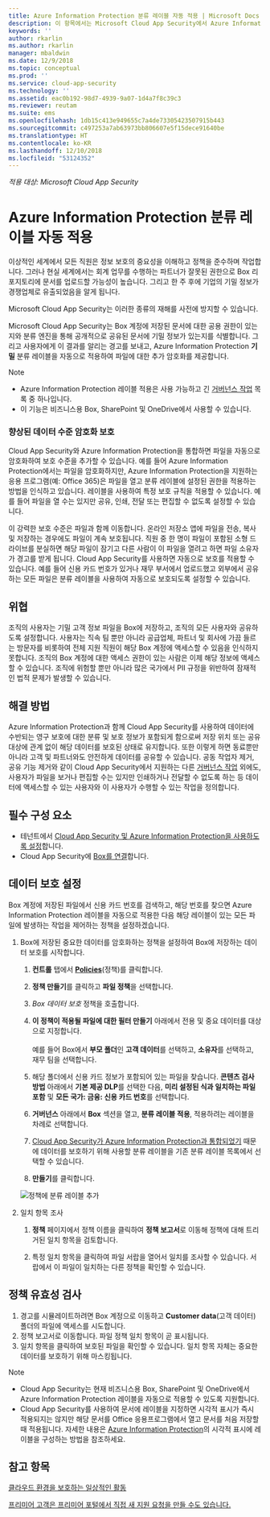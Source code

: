 ```yaml
---
title: Azure Information Protection 분류 레이블 자동 적용 | Microsoft Docs
description: 이 항목에서는 Microsoft Cloud App Security에서 Azure Information Protection 분류 레이블을 자동으로 적용하는 프로세스를 설명합니다.
keywords: ''
author: rkarlin
ms.author: rkarlin
manager: mbaldwin
ms.date: 12/9/2018
ms.topic: conceptual
ms.prod: ''
ms.service: cloud-app-security
ms.technology: ''
ms.assetid: eac0b192-98d7-4939-9a07-1d4a7f8c39c3
ms.reviewer: reutam
ms.suite: ems
ms.openlocfilehash: 1db15c413e949655c7a4de73305423507915b443
ms.sourcegitcommit: c497253a7ab63973bb806607e5f15dece91640be
ms.translationtype: HT
ms.contentlocale: ko-KR
ms.lasthandoff: 12/10/2018
ms.locfileid: "53124352"
---
```

*적용 대상: Microsoft Cloud App Security*



# <a name="automatically-apply-azure-information-protection-classification-labels"></a>Azure Information Protection 분류 레이블 자동 적용  

이상적인 세계에서 모든 직원은 정보 보호의 중요성을 이해하고 정책을 준수하며 작업합니다. 그러나 현실 세계에서는 회계 업무를 수행하는 파트너가 잘못된 권한으로 Box 리포지토리에 문서를 업로드할 가능성이 높습니다. 그리고 한 주 후에 기업의 기밀 정보가 경쟁업체로 유출되었음을 알게 됩니다. 

Microsoft Cloud App Security는 이러한 종류의 재해를 사전에 방지할 수 있습니다.

Microsoft Cloud App Security는 Box 계정에 저장된 문서에 대한 공용 권한이 있는지와 분류 엔진을 통해 공개적으로 공유된 문서에 기밀 정보가 있는지를 식별합니다. 그리고 사용자에게 이 결과를 알리는 경고를 보내고, Azure Information Protection **기밀** 분류 레이블을 자동으로 적용하여 파일에 대한 추가 암호화를 제공합니다. 

>[!NOTE]
> - Azure Information Protection 레이블 적용은 사용 가능하고 긴 [거버넌스 작업](governance-actions.md) 목록 중 하나입니다.
> - 이 기능은 비즈니스용 Box, SharePoint 및 OneDrive에서 사용할 수 있습니다.

### <a name="enhanced-data-level-encryption-protection"></a>향상된 데이터 수준 암호화 보호

Cloud App Security와 Azure Information Protection을 통합하면 파일을 자동으로 암호화하여 보호 수준을 추가할 수 있습니다. 예를 들어 Azure Information Protection에서는 파일을 암호화하지만, Azure Information Protection을 지원하는 응용 프로그램(예: Office 365)은 파일을 열고 분류 레이블에 설정된 권한을 적용하는 방법을 인식하고 있습니다. 레이블을 사용하여 특정 보호 규칙을 적용할 수 있습니다. 예를 들어 파일을 열 수는 있지만 공유, 인쇄, 전달 또는 편집할 수 없도록 설정할 수 있습니다. 

이 강력한 보호 수준은 파일과 함께 이동합니다. 온라인 저장소 앱에 파일을 전송, 복사 및 저장하는 경우에도 파일이 계속 보호됩니다. 직원 중 한 명이 파일이 포함된 소형 드라이브를 분실하면 해당 파일이 잠기고 다른 사람이 이 파일을 열려고 하면 파일 소유자가 경고를 받게 됩니다. Cloud App Security를 사용하면 자동으로 보호를 적용할 수 있습니다. 예를 들어 신용 카드 번호가 있거나 재무 부서에서 업로드했고 외부에서 공유하는 모든 파일은 분류 레이블을 사용하여 자동으로 보호되도록 설정할 수 있습니다. 

## <a name="the-threat"></a>위협 
조직의 사용자는 기밀 고객 정보 파일을 Box에 저장하고, 조직의 모든 사용자와 공유하도록 설정합니다. 사용자는 직속 팀 뿐만 아니라 공급업체, 파트너 및 회사에 가끔 들르는 방문자를 비롯하여 전체 지원 직원이 해당 Box 계정에 액세스할 수 있음을 인식하지 못합니다. 조직의 Box 계정에 대한 액세스 권한이 있는 사람은 이제 해당 정보에 액세스할 수 있습니다. 조직에 위험할 뿐만 아니라 많은 국가에서 PII 규정을 위반하여 잠재적인 법적 문제가 발생할 수 있습니다.

## <a name="the-solution"></a>해결 방법
Azure Information Protection과 함께 Cloud App Security를 사용하여 데이터에 수반되는 영구 보호에 대한 분류 및 보호 정보가 포함되게 함으로써 저장 위치 또는 공유 대상에 관계 없이 해당 데이터를 보호된 상태로 유지합니다. 또한 이렇게 하면 동료뿐만 아니라 고객 및 파트너와도 안전하게 데이터를 공유할 수 있습니다. 공동 작업자 제거, 공유 기능 제거와 같이 Cloud App Security에서 지원하는 다른 [거버넌스 작업](governance-actions.md) 외에도, 사용자가 파일을 보거나 편집할 수는 있지만 인쇄하거나 전달할 수 없도록 하는 등 데이터에 액세스할 수 있는 사용자와 이 사용자가 수행할 수 있는 작업을 정의합니다.

## <a name="prerequisites"></a>필수 구성 요소

- 테넌트에서 [Cloud App Security 및 Azure Information Protection을 사용하도록 설정](azip-integration.md)합니다.
- Cloud App Security에 [Box를 연결](connect-box-to-microsoft-cloud-app-security.md)합니다.

## <a name="setting-up-data-protection"></a>데이터 보호 설정

Box 계정에 저장된 파일에서 신용 카드 번호를 검색하고, 해당 번호를 찾으면 Azure Information Protection 레이블을 자동으로 적용한 다음 해당 레이블이 있는 모든 파일에 발생하는 작업을 제어하는 정책을 설정하겠습니다.

1. Box에 저장된 중요한 데이터를 암호화하는 정책을 설정하여 Box에 저장하는 데이터 보호를 시작합니다.

    1. **컨트롤** 탭에서 [**Policies**](control-cloud-apps-with-policies.md)(정책)를 클릭합니다. 
    
    2. **정책 만들기**를 클릭하고 **파일 정책**을 선택합니다.
    
    3. *Box 데이터 보호* 정책을 호출합니다.
    
    4. **이 정책이 적용될 파일에 대한 필터 만들기** 아래에서 전용 및 중요 데이터를 대상으로 지정합니다.<br></br>
    예를 들어 Box에서 **부모 폴더**인 **고객 데이터**를 선택하고, **소유자**를 선택하고, 재무 팀을 선택합니다.
    
    4. 해당 폴더에서 신용 카드 정보가 포함되어 있는 파일을 찾습니다. **콘텐츠 검사 방법** 아래에서 **기본 제공 DLP**를 선택한 다음, **미리 설정된 식과 일치하는 파일 포함** 및 **모든 국가: 금융: 신용 카드 번호**를 선택합니다.
    
    5. **거버넌스** 아래에서 **Box** 섹션을 열고, **분류 레이블 적용**, 적용하려는 레이블을 차례로 선택합니다.
    
    6. [Cloud App Security가 Azure Information Protection과 통합되었기](azip-integration.md) 때문에 데이터를 보호하기 위해 사용할 분류 레이블을 기존 분류 레이블 목록에서 선택할 수 있습니다.
 
    7. **만들기**를 클릭합니다. 
   
   ![정책에 분류 레이블 추가](./media/aip-auto-policy.png)
     
2. 일치 항목 조사
    
    1. **정책** 페이지에서 정책 이름을 클릭하여 **정책 보고서**로 이동해 정책에 대해 트리거된 일치 항목을 검토합니다.

    2. 특정 일치 항목을 클릭하여 파일 서랍을 열어서 일치를 조사할 수 있습니다. 서랍에서 이 파일이 일치하는 다른 정책을 확인할 수 있습니다. 
     
## <a name="validating-your-policy"></a>정책 유효성 검사

1. 경고를 시뮬레이트하려면 Box 계정으로 이동하고 **Customer data**(고객 데이터) 폴더의 파일에 액세스를 시도합니다.
3. 정책 보고서로 이동합니다. 파일 정책 일치 항목이 곧 표시됩니다. 
4. 일치 항목을 클릭하여 보호된 파일을 확인할 수 있습니다. 일치 항목 자체는 중요한 데이터를 보호하기 위해 마스킹됩니다. 

>[!NOTE]
> - Cloud App Security는 현재 비즈니스용 Box, SharePoint 및 OneDrive에서 Azure Information Protection 레이블을 자동으로 적용할 수 있도록 지원합니다.
> - Cloud App Security를 사용하여 문서에 레이블을 지정하면 시각적 표시가 즉시 적용되지는 않지만 해당 문서를 Office 응용프로그램에서 열고 문서를 처음 저장할 때 적용됩니다. 자세한 내용은 [Azure Information Protection](https://docs.microsoft.com/information-protection/deploy-use/configure-policy-markings#when-visual-markings-are-applied)의 시각적 표시에 레이블을 구성하는 방법을 참조하세요.

 ## <a name="see-also"></a>참고 항목  
[클라우드 환경을 보호하는 일상적인 활동](daily-activities-to-protect-your-cloud-environment.md)   

[프리미어 고객은 프리미어 포털에서 직접 새 지원 요청을 만들 수도 있습니다.](https://premier.microsoft.com/)  
  
  